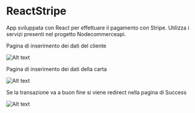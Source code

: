 # ReactStripe

App sviluppata con React per effettuare il pagamento con Stripe.
Utilizza i servizi presenti nel progetto Nodecommerceapi.

Pagina di inserimento dei dati del cliente

![Alt text](https://user-images.githubusercontent.com/52746738/196037529-7af48d6a-9c2a-4966-97c4-96472b926fac.png)

Pagina di inserimento dei dati della carta

![Alt text](https://user-images.githubusercontent.com/52746738/196037604-dd335096-3b28-404d-9035-2817512e3750.png)

Se la transazione va a buon fine si viene redirect nella pagina di Success

![Alt text](https://user-images.githubusercontent.com/52746738/196037607-8caca793-564e-44c2-9d34-a210c4bf6b54.png)

